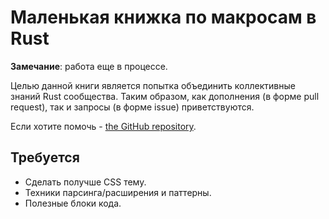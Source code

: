 # Маленькая книжка по макросам в Rust

**Замечание**: работа еще в процессе.

Целью данной книги является попытка объединить коллективные знаний Rust сообщества.  Таким образом, как дополнения  (в форме pull request), так и запросы (в форме issue) приветствуются.

Если хотите помочь - [the GitHub repository](https://github.com/DanielKeep/tlborm/).

## Требуется

* Сделать получше CSS тему.
* Техники парсинга/расширения и паттерны.
* Полезные блоки кода.
